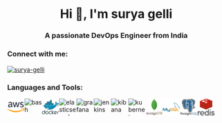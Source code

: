 <h1 align="center">Hi 👋, I'm surya gelli</h1>
<h3 align="center">A passionate DevOps Engineer from India</h3>

<h3 align="left">Connect with me:</h3>
<p align="left">
<a href="https://linkedin.com/in/surya-gelli" target="blank"><img align="center" src="https://raw.githubusercontent.com/rahuldkjain/github-profile-readme-generator/master/src/images/icons/Social/linked-in-alt.svg" alt="surya-gelli" height="30" width="40" /></a>
</p>

<h3 align="left">Languages and Tools:</h3>
<img align="left" src="https://raw.githubusercontent.com/devicons/devicon/master/icons/amazonwebservices/amazonwebservices-original-wordmark.svg" alt="aws" width="40" height="40"/> 
<img align="left" src="https://www.vectorlogo.zone/logos/gnu_bash/gnu_bash-icon.svg" alt="bash" width="40" height="40"/> 
<img align="left" src="https://raw.githubusercontent.com/devicons/devicon/master/icons/docker/docker-original-wordmark.svg" alt="docker" width="40" height="40"/> 
<img align="left" src="https://www.vectorlogo.zone/logos/elastic/elastic-icon.svg" alt="elasticsearch" width="40" height="40"/> 
<img align="left" src="https://www.vectorlogo.zone/logos/grafana/grafana-icon.svg" alt="grafana" width="40" height="40"/> 
<img align="left" src="https://www.vectorlogo.zone/logos/jenkins/jenkins-icon.svg" alt="jenkins" width="40" height="40"/>  
<img align="left" src="https://www.vectorlogo.zone/logos/elasticco_kibana/elasticco_kibana-icon.svg" alt="kibana" width="40" height="40"/> 
<img align="left" src="https://www.vectorlogo.zone/logos/kubernetes/kubernetes-icon.svg" alt="kubernetes" width="40" height="40"/> 
<img align="left" src="https://raw.githubusercontent.com/devicons/devicon/master/icons/mongodb/mongodb-original-wordmark.svg" alt="mongodb" width="40" height="40"/>  
<img align="left" src="https://raw.githubusercontent.com/devicons/devicon/master/icons/mysql/mysql-original-wordmark.svg" alt="mysql" width="40" height="40"/>  
<img align="left" src="https://raw.githubusercontent.com/devicons/devicon/master/icons/postgresql/postgresql-original-wordmark.svg" alt="postgresql" width="40" height="40"/>  
<img align="left" src="https://raw.githubusercontent.com/devicons/devicon/master/icons/redis/redis-original-wordmark.svg" alt="redis" width="40" height="40"/> 
